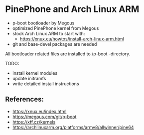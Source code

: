 # PinePhone and Arch Linux ARM

- p-boot bootloader by Megous
- optimized PinePhone kernel from Megous
- stock Arch Linux ARM to start with:
  - https://xnux.eu/howtos/install-arch-linux-arm.html
- git and base-devel packages are needed

All bootloader related files are installed to /p-boot -directory.

TODO:
- install kernel modules
- update initramfs
- write detailed install instructions

## References:
- https://xnux.eu/index.html
- https://megous.com/git/p-boot
- https://xff.cz/kernels
- https://archlinuxarm.org/platforms/armv8/allwinner/pine64

